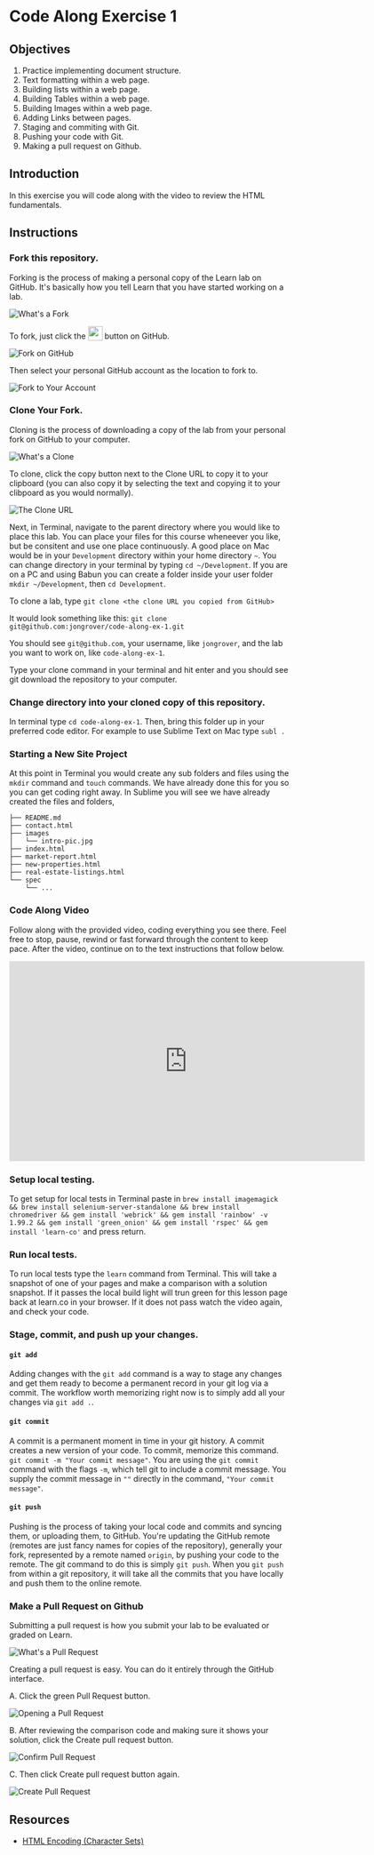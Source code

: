 # Code Along Exercise 1

## Objectives

1. Practice implementing document structure.
2. Text formatting within a web page.
3. Building lists within a web page.
4. Building Tables within a web page.
5. Building Images within a web page.
6. Adding Links between pages.
7. Staging and commiting with Git.
8. Pushing your code with Git.
8. Making a pull request on Github.

## Introduction

In this exercise you will code along with the video to review the HTML fundamentals.

## Instructions

### Fork this repository.

Forking is the process of making a personal copy of the Learn lab on GitHub. It's basically how you tell Learn that you have started working on a lab.

![What's a Fork](http://ironboard-curriculum-content.s3.amazonaws.com/front-end/lab-assets/git-workflow-1.png)

To fork, just click the <img src="https://dl.dropboxusercontent.com/s/1fy8e0132r4f0pv/2015-05-06%20at%2011.38%20AM.png" style="display: inline; height: 26px; vertical-align: bottom"> button on GitHub.

![Fork on GitHub](http://ironboard-curriculum-content.s3.amazonaws.com/front-end/lab-assets/ironboard-labs-step-1.jpg)

Then select your personal GitHub account as the location to fork to.

![Fork to Your Account](http://ironboard-curriculum-content.s3.amazonaws.com/front-end/lab-assets/ironboard-labs-step-1b.jpg)

### Clone Your Fork.

Cloning is the process of downloading a copy of the lab from your personal fork on GitHub to your computer.

![What's a Clone](http://ironboard-curriculum-content.s3.amazonaws.com/front-end/lab-assets/git-workflow-2.png)

To clone, click the  copy button next to the Clone URL to copy it to your clipboard (you can also copy it by selecting the text and copying it to your clibpoard as you would normally).

![The Clone URL](http://ironboard-curriculum-content.s3.amazonaws.com/front-end/lab-assets/ironboard-labs-step-2.jpg)

Next, in Terminal, navigate to the parent directory where you would like to place this lab. You can place your files for this course wheneever you like, but be consitent and use one place continuously. A good place on Mac would be in your `Development` directory within your home directory `~`. You can change directory in your terminal by typing `cd ~/Development`. If you are on a PC and using Babun you can create a folder inside your user folder `mkdir ~/Development`, then `cd Development`.

To clone a lab, type `git clone <the clone URL you copied from GitHub>`

It would look something like this: `git clone git@github.com:jongrover/code-along-ex-1.git`

You should see `git@github.com`, your username, like `jongrover`, and the lab you want to work on, like `code-along-ex-1`.

Type your clone command in your terminal and hit enter and you should see git download the repository to your computer.

### Change directory into your cloned copy of this repository.

In terminal type `cd code-along-ex-1`. Then, bring this folder up in your preferred code editor. For example to use Sublime Text on Mac type `subl .`

### Starting a New Site Project

At this point in Terminal you would create any sub folders and files using the `mkdir` command and `touch` commands. We have already done this for you so you can get coding right away. In Sublime you will see we have already created the files and folders,

```shell
├── README.md
├── contact.html
├── images
│   └── intro-pic.jpg
├── index.html
├── market-report.html
├── new-properties.html
├── real-estate-listings.html
└── spec
    └── ...
```

### Code Along Video

Follow along with the provided video, coding everything you see there. Feel free to stop, pause, rewind or fast forward through the content to keep pace. After the video, continue on to the text instructions that follow below.

<iframe width="640" height="360" src="https://www.youtube.com/embed/videoseries?list=PLj148bJp5wiyXRRpL8rM-cLETaClgdBK2" frameborder="0" allowfullscreen></iframe>

### Setup local testing.

To get setup for local tests in Terminal paste in `brew install imagemagick && brew install selenium-server-standalone && brew install chromedriver && gem install 'webrick' && gem install 'rainbow' -v 1.99.2 && gem install 'green_onion' && gem install 'rspec' && gem install 'learn-co'` and press return.

### Run local tests.

To run local tests type the `learn` command from Terminal. This will take a snapshot of one of your pages and make a comparison with a solution snapshot. If it passes the local build light will trun green for this lesson page back at learn.co in your browser. If it does not pass watch the video again, and check your code.

### Stage, commit, and push up your changes.

#### `git add`

Adding changes with the `git add` command is a way to stage any changes and get them ready to become a permanent record in your git log via a commit. The workflow worth memorizing right now is to simply add all your changes via `git add .`.

#### `git commit`

A commit is a permanent moment in time in your git history. A commit creates a new version of your code. To commit, memorize this command. `git commit -m "Your commit message"`. You are using the `git commit` command with the flags `-m`, which tell git to include a commit message. You supply the commit message in `""` directly in the command, `"Your commit message"`.

#### `git push`

Pushing is the process of taking your local code and commits and syncing them, or uploading them, to GitHub. You're updating the GitHub remote (remotes are just fancy names for copies of the repository), generally your fork, represented by a remote named `origin`, by pushing your code to the remote. The git command to do this is simply `git push`. When you `git push` from within a git repository, it will take all the commits that you have locally and push them to the online remote.

### Make a Pull Request on Github

Submitting a pull request is how you submit your lab to be evaluated or graded on Learn.

![What's a Pull Request](http://ironboard-curriculum-content.s3.amazonaws.com/front-end/lab-assets/git-workflow-5.png)

Creating a pull request is easy. You can do it entirely through the GitHub interface.

A. Click the green Pull Request button.

![Opening a Pull Request](http://ironboard-curriculum-content.s3.amazonaws.com/front-end/lab-assets/ironboard-labs-step-4.jpg)

B. After reviewing the comparison code and making sure it shows your solution, click the Create pull request button.

![Confirm Pull Request](http://ironboard-curriculum-content.s3.amazonaws.com/front-end/lab-assets/ironboard-labs-step-4e.jpg)

C. Then click Create pull request button again.

![Create Pull Request](http://ironboard-curriculum-content.s3.amazonaws.com/front-end/lab-assets/ironboard-labs-step-4f.jpg)

## Resources

- [HTML Encoding (Character Sets)](http://www.w3schools.com/html/html_charset.asp)

